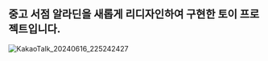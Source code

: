 ## 중고 서점 알라딘을 새롭게 리디자인하여 구현한 토이 프로젝트입니다.

![KakaoTalk_20240616_225242427](https://github.com/YoungseoChoi23/PALADIN/assets/134666006/d48883a4-586d-4216-a9ba-fe2005a00b01)
